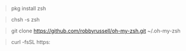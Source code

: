 > pkg install zsh  

> chsh -s zsh  

> git clone https://github.com/robbyrussell/oh-my-zsh.git ~/.oh-my-zsh  

> curl -fsSL https: